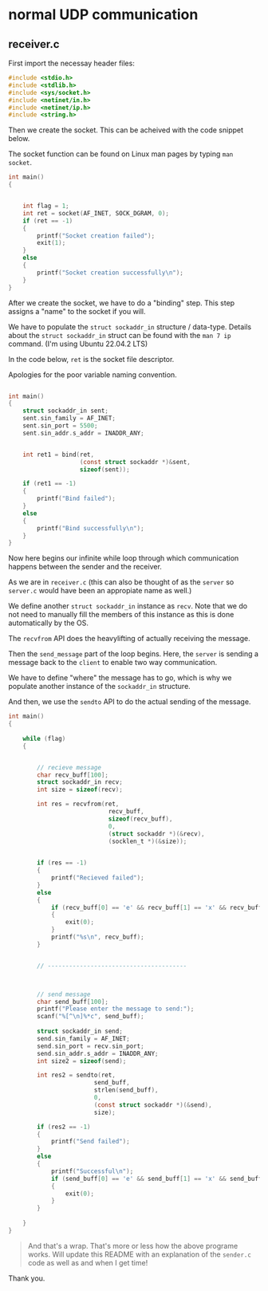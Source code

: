 # normal UDP communication




## receiver.c


First import the necessay header files:
```c
#include <stdio.h>
#include <stdlib.h>
#include <sys/socket.h>
#include <netinet/in.h>
#include <netinet/ip.h>
#include <string.h>
```



Then we create the socket. This can be acheived with the code snippet below.

The socket function can be found on Linux man pages by typing `man socket`.


```c
int main()
{


    int flag = 1;
    int ret = socket(AF_INET, SOCK_DGRAM, 0);
    if (ret == -1)
    {
        printf("Socket creation failed");
        exit(1);
    }
    else
    {
        printf("Socket creation successfully\n");
    }
}

```


After we create the socket, we have to do a "binding" step.
This step assigns a "name" to the socket if you will.

We have to populate the `struct sockaddr_in` structure / data-type.
Details about the `struct sockaddr_in` struct can be found with the `man 7 ip` command. (I'm using Ubuntu 22.04.2 LTS)


In the code below, `ret` is the socket file descriptor.

Apologies for the poor variable naming convention.

```c

int main() 
{
    struct sockaddr_in sent;
    sent.sin_family = AF_INET;
    sent.sin_port = 5500;
    sent.sin_addr.s_addr = INADDR_ANY;


    int ret1 = bind(ret, 
                    (const struct sockaddr *)&sent, 
                    sizeof(sent));

    if (ret1 == -1)
    {
        printf("Bind failed");
    }
    else
    {
        printf("Bind successfully\n");
    }
}

```

Now here begins our infinite while loop through which communication happens between the sender and the receiver.


As we are in `receiver.c` (this can also be thought of as the `server` so `server.c` would have been an appropiate name as well.)

We define another `struct sockaddr_in` instance as `recv`. Note that we do not need to manually fill the members of this instance as this is done automatically by the OS.

The `recvfrom` API does the heavylifting of actually receiving the message.




Then the `send_message` part of the loop begins. Here, the `server` is sending a message back to the `client` to enable two way communication.


We have to define "where" the message has to go, which is why we populate another instance of the `sockaddr_in` structure.


And then, we use the `sendto` API to do the actual sending of the message.




```c
int main()
{
    
    while (flag)
    {


        // recieve message
        char recv_buff[100];
        struct sockaddr_in recv;
        int size = sizeof(recv);

        int res = recvfrom(ret, 
                            recv_buff, 
                            sizeof(recv_buff), 
                            0, 
                            (struct sockaddr *)(&recv),
                            (socklen_t *)(&size));

                            
        if (res == -1)
        {
            printf("Recieved failed");
        }
        else
        {
            if (recv_buff[0] == 'e' && recv_buff[1] == 'x' && recv_buff[2] == 'i' && recv_buff[3] == 't')
            {
                exit(0);
            }
            printf("%s\n", recv_buff);
        }


        // ---------------------------------------



        // send message
        char send_buff[100];
        printf("Please enter the message to send:");
        scanf("%[^\n]%*c", send_buff);
        
        struct sockaddr_in send;
        send.sin_family = AF_INET;
        send.sin_port = recv.sin_port;
        send.sin_addr.s_addr = INADDR_ANY;
        int size2 = sizeof(send);

        int res2 = sendto(ret, 
                        send_buff, 
                        strlen(send_buff), 
                        0, 
                        (const struct sockaddr *)(&send), 
                        size);

        if (res2 == -1)
        {
            printf("Send failed");
        }
        else
        {
            printf("Successful\n");
            if (send_buff[0] == 'e' && send_buff[1] == 'x' && send_buff[2] == 'i' && send_buff[3] == 't')
            {
                exit(0);
            }
        }
        
    }
}
```





> And that's a wrap. That's more or less how the above programe works. Will update this README with an explanation of the `sender.c` code as well as and when I get time!

Thank you.

